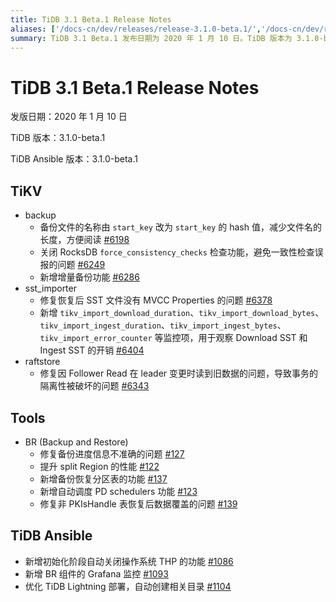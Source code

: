 ```yaml
---
title: TiDB 3.1 Beta.1 Release Notes
aliases: ['/docs-cn/dev/releases/release-3.1.0-beta.1/','/docs-cn/dev/releases/3.1.0-beta.1/']
summary: TiDB 3.1 Beta.1 发布日期为 2020 年 1 月 10 日。TiDB 版本为 3.1.0-beta.1，TiDB Ansible 版本也为 3.1.0-beta.1。TiKV 新增了备份功能和 SST 文件恢复修复。Tools 中 BR 组件修复了备份进度信息不准确的问题，并新增了自动调度 PD schedulers 功能。TiDB Ansible 新增了初始化阶段自动关闭操作系统 THP 的功能和 BR 组件的 Grafana 监控。
---
```


# TiDB 3.1 Beta.1 Release Notes

发版日期：2020 年 1 月 10 日

TiDB 版本：3.1.0-beta.1

TiDB Ansible 版本：3.1.0-beta.1

## TiKV

+ backup
    - 备份文件的名称由 `start_key` 改为 `start_key` 的 hash 值，减少文件名的长度，方便阅读 [#6198](https://github.com/tikv/tikv/pull/6198)
    - 关闭 RocksDB `force_consistency_checks` 检查功能，避免一致性检查误报的问题 [#6249](https://github.com/tikv/tikv/pull/6249)
    - 新增增量备份功能 [#6286](https://github.com/tikv/tikv/pull/6286)
+ sst_importer
    - 修复恢复后 SST 文件没有 MVCC Properties 的问题 [#6378](https://github.com/tikv/tikv/pull/6378)
    - 新增 `tikv_import_download_duration`、`tikv_import_download_bytes`、`tikv_import_ingest_duration`、`tikv_import_ingest_bytes`、`tikv_import_error_counter` 等监控项，用于观察 Download SST 和 Ingest SST 的开销 [#6404](https://github.com/tikv/tikv/pull/6404)
+ raftstore
    - 修复因 Follower Read 在 leader 变更时读到旧数据的问题，导致事务的隔离性被破坏的问题 [#6343](https://github.com/tikv/tikv/pull/6343)

## Tools

+ BR (Backup and Restore)
    - 修复备份进度信息不准确的问题 [#127](https://github.com/pingcap/br/pull/127)
    - 提升 split Region 的性能 [#122](https://github.com/pingcap/br/pull/122)
    - 新增备份恢复分区表的功能 [#137](https://github.com/pingcap/br/pull/137)
    - 新增自动调度 PD schedulers 功能 [#123](https://github.com/pingcap/br/pull/123)
    - 修复非 PKIsHandle 表恢复后数据覆盖的问题 [#139](https://github.com/pingcap/br/pull/139)

## TiDB Ansible

- 新增初始化阶段自动关闭操作系统 THP 的功能 [#1086](https://github.com/pingcap/tidb-ansible/pull/1086)
- 新增 BR 组件的 Grafana 监控 [#1093](https://github.com/pingcap/tidb-ansible/pull/1093)
- 优化 TiDB Lightning 部署，自动创建相关目录 [#1104](https://github.com/pingcap/tidb-ansible/pull/1104)
